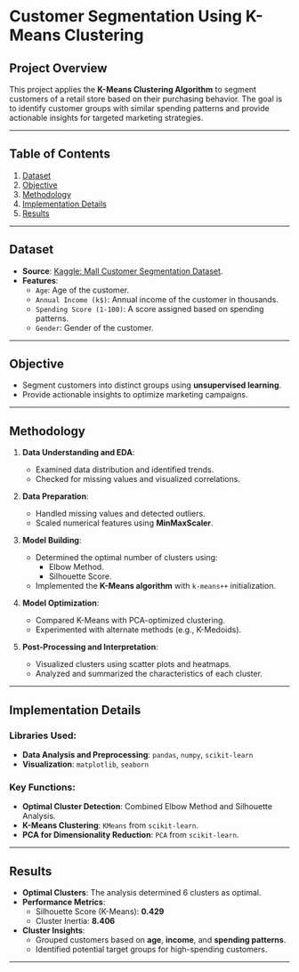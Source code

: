 # Customer Segmentation Using K-Means Clustering

## Project Overview

This project applies the **K-Means Clustering Algorithm** to segment customers of a retail store based on their purchasing behavior. The goal is to identify customer groups with similar spending patterns and provide actionable insights for targeted marketing strategies.

---

## Table of Contents
1. [Dataset](#dataset)
2. [Objective](#objective)
3. [Methodology](#methodology)
4. [Implementation Details](#implementation-details)
5. [Results](#results)

---

## Dataset
- **Source**: [Kaggle: Mall Customer Segmentation Dataset](https://www.kaggle.com/datasets/vjchoudhary7/customer-segmentation-tutorial-in-python).
- **Features**:
  - `Age`: Age of the customer.
  - `Annual Income (k$)`: Annual income of the customer in thousands.
  - `Spending Score (1-100)`: A score assigned based on spending patterns.
  - `Gender`: Gender of the customer.

---

## Objective
- Segment customers into distinct groups using **unsupervised learning**.
- Provide actionable insights to optimize marketing campaigns.

---

## Methodology

1. **Data Understanding and EDA**:
   - Examined data distribution and identified trends.
   - Checked for missing values and visualized correlations.

2. **Data Preparation**:
   - Handled missing values and detected outliers.
   - Scaled numerical features using **MinMaxScaler**.

3. **Model Building**:
   - Determined the optimal number of clusters using:
     - Elbow Method.
     - Silhouette Score.
   - Implemented the **K-Means algorithm** with `k-means++` initialization.

4. **Model Optimization**:
   - Compared K-Means with PCA-optimized clustering.
   - Experimented with alternate methods (e.g., K-Medoids).

5. **Post-Processing and Interpretation**:
   - Visualized clusters using scatter plots and heatmaps.
   - Analyzed and summarized the characteristics of each cluster.

---

## Implementation Details

### Libraries Used:
- **Data Analysis and Preprocessing**: `pandas`, `numpy`, `scikit-learn`
- **Visualization**: `matplotlib`, `seaborn`

### Key Functions:
- **Optimal Cluster Detection**: Combined Elbow Method and Silhouette Analysis.
- **K-Means Clustering**: `KMeans` from `scikit-learn`.
- **PCA for Dimensionality Reduction**: `PCA` from `scikit-learn`.

---

## Results

- **Optimal Clusters**: The analysis determined 6 clusters as optimal.
- **Performance Metrics**:
  - Silhouette Score (K-Means): **0.429**
  - Cluster Inertia: **8.406**
- **Cluster Insights**:
  - Grouped customers based on **age**, **income**, and **spending patterns**.
  - Identified potential target groups for high-spending customers.

---
